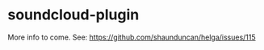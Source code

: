 soundcloud-plugin
=========================

More info to come. See: https://github.com/shaunduncan/helga/issues/115
